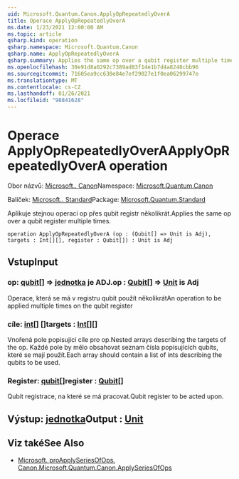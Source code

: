 ```yaml
---
uid: Microsoft.Quantum.Canon.ApplyOpRepeatedlyOverA
title: Operace ApplyOpRepeatedlyOverA
ms.date: 1/23/2021 12:00:00 AM
ms.topic: article
qsharp.kind: operation
qsharp.namespace: Microsoft.Quantum.Canon
qsharp.name: ApplyOpRepeatedlyOverA
qsharp.summary: Applies the same op over a qubit register multiple times.
ms.openlocfilehash: 30e91d8a0292c7389ad83f14e1b7d4a8248cbb96
ms.sourcegitcommit: 71605ea9cc630e84e7ef29027e1f0ea06299747e
ms.translationtype: MT
ms.contentlocale: cs-CZ
ms.lasthandoff: 01/26/2021
ms.locfileid: "98841628"
---
```

# <a name="applyoprepeatedlyovera-operation"></a><span data-ttu-id="8f44d-102">Operace ApplyOpRepeatedlyOverA</span><span class="sxs-lookup"><span data-stu-id="8f44d-102">ApplyOpRepeatedlyOverA operation</span></span>

<span data-ttu-id="8f44d-103">Obor názvů: [Microsoft.. Canon](xref:Microsoft.Quantum.Canon)</span><span class="sxs-lookup"><span data-stu-id="8f44d-103">Namespace: [Microsoft.Quantum.Canon](xref:Microsoft.Quantum.Canon)</span></span>

<span data-ttu-id="8f44d-104">Balíček: [Microsoft.. Standard](https://nuget.org/packages/Microsoft.Quantum.Standard)</span><span class="sxs-lookup"><span data-stu-id="8f44d-104">Package: [Microsoft.Quantum.Standard](https://nuget.org/packages/Microsoft.Quantum.Standard)</span></span>


<span data-ttu-id="8f44d-105">Aplikuje stejnou operaci op přes qubit registr několikrát.</span><span class="sxs-lookup"><span data-stu-id="8f44d-105">Applies the same op over a qubit register multiple times.</span></span>

```qsharp
operation ApplyOpRepeatedlyOverA (op : (Qubit[] => Unit is Adj), targets : Int[][], register : Qubit[]) : Unit is Adj
```


## <a name="input"></a><span data-ttu-id="8f44d-106">Vstup</span><span class="sxs-lookup"><span data-stu-id="8f44d-106">Input</span></span>

### <a name="op--qubit--unit--is-adj"></a><span data-ttu-id="8f44d-107">op: [qubit](xref:microsoft.quantum.lang-ref.qubit)[] => [jednotka](xref:microsoft.quantum.lang-ref.unit)  je ADJ.</span><span class="sxs-lookup"><span data-stu-id="8f44d-107">op : [Qubit](xref:microsoft.quantum.lang-ref.qubit)[] => [Unit](xref:microsoft.quantum.lang-ref.unit)  is Adj</span></span>

<span data-ttu-id="8f44d-108">Operace, která se má v registru qubit použít několikrát</span><span class="sxs-lookup"><span data-stu-id="8f44d-108">An operation to be applied multiple times on the qubit register</span></span>


### <a name="targets--int"></a><span data-ttu-id="8f44d-109">cíle: [int](xref:microsoft.quantum.lang-ref.int)[] []</span><span class="sxs-lookup"><span data-stu-id="8f44d-109">targets : [Int](xref:microsoft.quantum.lang-ref.int)[][]</span></span>

<span data-ttu-id="8f44d-110">Vnořená pole popisující cíle pro op.</span><span class="sxs-lookup"><span data-stu-id="8f44d-110">Nested arrays describing the targets of the op.</span></span> <span data-ttu-id="8f44d-111">Každé pole by mělo obsahovat seznam čísla popisujících qubits, které se mají použít.</span><span class="sxs-lookup"><span data-stu-id="8f44d-111">Each array should contain a list of ints describing the qubits to be used.</span></span>


### <a name="register--qubit"></a><span data-ttu-id="8f44d-112">Register: [qubit](xref:microsoft.quantum.lang-ref.qubit)[]</span><span class="sxs-lookup"><span data-stu-id="8f44d-112">register : [Qubit](xref:microsoft.quantum.lang-ref.qubit)[]</span></span>

<span data-ttu-id="8f44d-113">Qubit registrace, na které se má pracovat.</span><span class="sxs-lookup"><span data-stu-id="8f44d-113">Qubit register to be acted upon.</span></span>



## <a name="output--unit"></a><span data-ttu-id="8f44d-114">Výstup: [jednotka](xref:microsoft.quantum.lang-ref.unit)</span><span class="sxs-lookup"><span data-stu-id="8f44d-114">Output : [Unit](xref:microsoft.quantum.lang-ref.unit)</span></span>



## <a name="see-also"></a><span data-ttu-id="8f44d-115">Viz také</span><span class="sxs-lookup"><span data-stu-id="8f44d-115">See Also</span></span>

- [<span data-ttu-id="8f44d-116">Microsoft. proApplySeriesOfOps. Canon.</span><span class="sxs-lookup"><span data-stu-id="8f44d-116">Microsoft.Quantum.Canon.ApplySeriesOfOps</span></span>](xref:Microsoft.Quantum.Canon.ApplySeriesOfOps)